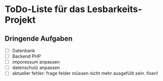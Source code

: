 # ToDo-Liste für das Lesbarkeits-Projekt

## Dringende Aufgaben
- [ ] Datenbank
- [ ] Backend PHP
- [ ] imporessum anpassen
- [ ] datenschutz anpassen
- [ ] aktueller fehler: frage felder müssen nicht mehr ausgefüllt sein. fixen!

